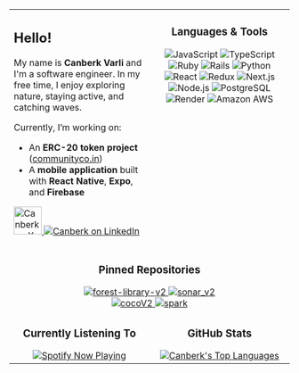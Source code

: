 <table width="100%"> <!-- ROW 1: Intro (Left), Languages & Tools (Right) --> <tr> <!-- Left: Intro --> <td width="50%" valign="top"> <h2>Hello!</h2> <p> My name is <strong>Canberk Varli</strong> and I'm a software engineer. In my free time, I enjoy exploring nature, staying active, and catching waves. </p> <p> Currently, I’m working on: </p> <ul> <li>An <strong>ERC-20 token project</strong> (<a href="https://communityco.in">communityco.in</a>)</li> <li>A <strong>mobile application</strong> built with <strong>React Native</strong>, <strong>Expo</strong>, and <strong>Firebase</strong></li> </ul> <!-- Socials --> <p> <a href="https://x.com/canberkvarli"> <img alt="Canberk on X" style="width: 50px;" src="https://img.shields.io/badge/X-000000?style=for-the-badge&logo=twitter&logoColor=white"/> </a> <a href="https://www.linkedin.com/in/canberkvarli/"> <img alt="Canberk on LinkedIn" src="https://img.shields.io/badge/LinkedIn-0077B5?style=for-the-badge&logo=linkedin&logoColor=white"/> </a> </p> </td>
<!-- Right: Languages & Tools -->
<td width="50%" valign="top" align="center">
  <h3>Languages &amp; Tools</h3>
  <p>
    <img src="https://img.shields.io/badge/-JavaScript-F7DF1E?style=flat-square&amp;logo=javascript&amp;logoColor=black" alt="JavaScript" />
    <img src="https://img.shields.io/badge/-TypeScript-3178C6?style=flat-square&amp;logo=typescript&amp;logoColor=white" alt="TypeScript" />
    <img src="https://img.shields.io/badge/-Ruby-CC342D?style=flat-square&amp;logo=ruby&amp;logoColor=white" alt="Ruby" />
    <img src="https://img.shields.io/badge/-Rails-CC0000?style=flat-square&amp;logo=ruby-on-rails&amp;logoColor=white" alt="Rails" />
    <img src="https://img.shields.io/badge/-Python-3776AB?style=flat-square&amp;logo=python&amp;logoColor=white" alt="Python" />
    <img src="https://img.shields.io/badge/-React-61DAFB?style=flat-square&amp;logo=react&amp;logoColor=black" alt="React" />
    <img src="https://img.shields.io/badge/-Redux-764ABC?style=flat-square&amp;logo=redux&amp;logoColor=white" alt="Redux" />
    <img src="https://img.shields.io/badge/Next.js-000000?style=flat-square&amp;logo=nextdotjs&amp;logoColor=white" alt="Next.js" />
    <br />
    <img src="https://img.shields.io/badge/-Node.js-339933?style=flat-square&amp;logo=node.js&amp;logoColor=white" alt="Node.js" />
    <img src="https://img.shields.io/badge/-PostgreSQL-336791?style=flat-square&amp;logo=postgresql&amp;logoColor=white" alt="PostgreSQL" />
    <img src="https://img.shields.io/badge/-Render-46E3B7?style=flat-square&amp;logo=render&amp;logoColor=white" alt="Render" />
    <img src="https://img.shields.io/badge/-Amazon%20AWS-232F3E?style=flat-square&amp;logo=amazon-aws&amp;logoColor=white" alt="Amazon AWS" />
  </p>
</td>
</tr> <!-- ROW 2: Pinned Repositories (Full Width) --> <tr> <td colspan="2" align="center"> <h3>Pinned Repositories</h3> <div> <!-- Example pinned repos using anuraghazra/github-readme-stats --> <a href="https://github.com/canberkvarli/forest-library-v2"> <img src="https://github-readme-stats.vercel.app/api/pin/?username=canberkvarli&repo=forest-library-v2&theme=material-palenight" alt="forest-library-v2" style="max-width: 100%;" /> </a> <a href="https://github.com/canberkvarli/sonar_v2"> <img src="https://github-readme-stats.vercel.app/api/pin/?username=canberkvarli&repo=sonar_v2&theme=material-palenight" alt="sonar_v2" style="max-width: 100%;" /> </a> </div> <div> <a href="https://github.com/canberkvarli/cocoV2"> <img src="https://github-readme-stats.vercel.app/api/pin/?username=canberkvarli&repo=cocoV2&theme=material-palenight" alt="cocoV2" style="max-width: 100%;" /> </a> <a href="https://github.com/canberkvarli/spark"> <img src="https://github-readme-stats.vercel.app/api/pin/?username=canberkvarli&repo=spark&theme=material-palenight" alt="spark" style="max-width: 100%;" /> </a> </div> </td> </tr> <!-- ROW 3: Spotify (Left), GitHub Stats (Right) --> <tr> <!-- Left: Spotify (smaller) --> <td width="50%" align="center" valign="top"> <h3>Currently Listening To</h3> <a href="https://github.com/kittinan/spotify-github-profile"> <img src="https://spotify-github-profile.kittinanx.com/api/view?uid=canberko560&cover_image=true&theme=default&show_offline=false&background_color=121212&interchange=false" alt="Spotify Now Playing" style="max-width: 300px;" /> </a> </td>
<!-- Right: GitHub Stats -->
<td width="50%" align="center" valign="top">
  <h3>GitHub Stats</h3>
  <a href="https://github.com/anuraghazra/github-readme-stats">
    <img
      src="https://github-readme-stats.vercel.app/api/top-langs/?username=canberkvarli&layout=compact&theme=material-palenight"
      alt="Canberk's Top Languages"
      style="max-width: 400px;"
    />
  </a>
</td>
</tr> </table>
